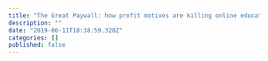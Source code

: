 ```yaml
---
title: "The Great Paywall: how profit motives are killing online education"
description: ""
date: "2019-06-11T18:38:59.328Z"
categories: []
published: false
---
```



